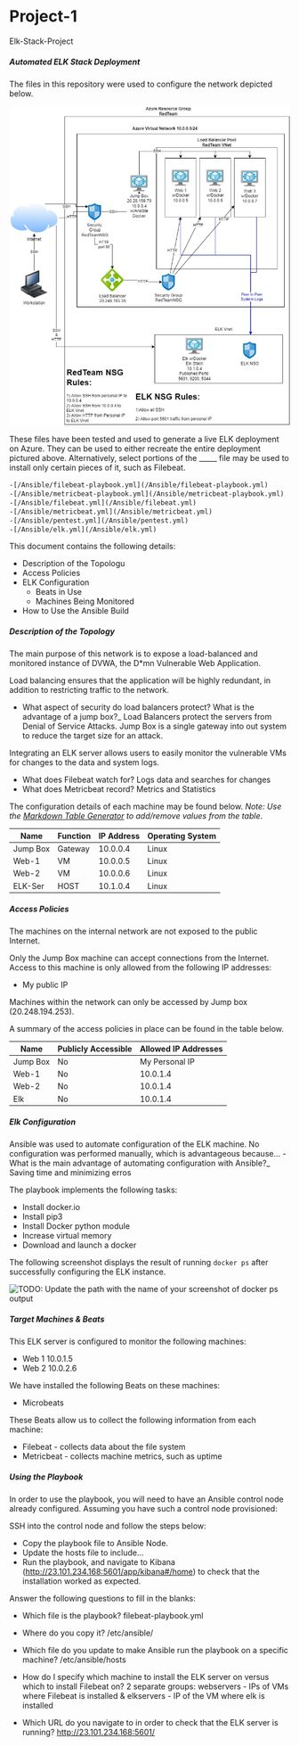 # Project-1
Elk-Stack-Project
##### Automated ELK Stack Deployment #####

The files in this repository were used to configure the network depicted below.

![alt text](Diagrams/System%20Diagram.jpg "Network Diagrams")

These files have been tested and used to generate a live ELK deployment on Azure. They can be used to either recreate the entire deployment pictured above. Alternatively, select portions of the _____ file may be used to install only certain pieces of it, such as Filebeat.

	-[/Ansible/filebeat-playbook.yml](/Ansible/filebeat-playbook.yml)
	-[/Ansible/metricbeat-playbook.yml](/Ansible/metricbeat-playbook.yml)
	-[/Ansible/filebeat.yml](/Ansible/filebeat.yml)
	-[/Ansible/metricbeat.yml](/Ansible/metricbeat.yml)
	-[/Ansible/pentest.yml](/Ansible/pentest.yml)
	-[/Ansible/elk.yml](/Ansible/elk.yml)

This document contains the following details:
- Description of the Topologu
- Access Policies
- ELK Configuration
  - Beats in Use
  - Machines Being Monitored
- How to Use the Ansible Build


##### Description of the Topology #####

The main purpose of this network is to expose a load-balanced and monitored instance of DVWA, the D*mn Vulnerable Web Application.

Load balancing ensures that the application will be highly redundant, in addition to restricting traffic to the network.
- What aspect of security do load balancers protect? What is the advantage of a jump box?_
	Load Balancers protect the servers from Denial of Service Attacks. Jump Box is a single gateway into out system to reduce the target size for an attack.

Integrating an ELK server allows users to easily monitor the vulnerable VMs for changes to the data and system logs.
- What does Filebeat watch for? Logs data and searches for changes
- What does Metricbeat record? Metrics and Statistics

The configuration details of each machine may be found below.
_Note: Use the [Markdown Table Generator](http://www.tablesgenerator.com/markdown_tables) to add/remove values from the table_.

| Name     | Function | IP Address | Operating System |
|----------|----------|------------|------------------|
| Jump Box | Gateway  | 10.0.0.4   | Linux            |
| Web-1    | VM       | 10.0.0.5   | Linux            |
| Web-2    | VM       | 10.0.0.6   | Linux            |
| ELK-Ser  | HOST     | 10.1.0.4   | Linux            |

##### Access Policies ######

The machines on the internal network are not exposed to the public Internet. 

Only the Jump Box machine can accept connections from the Internet. Access to this machine is only allowed from the following IP addresses:
- My public IP
 
Machines within the network can only be accessed by Jump box (20.248.194.253).


A summary of the access policies in place can be found in the table below.

| Name     | Publicly Accessible | Allowed IP Addresses |
|----------|---------------------|----------------------|
| Jump Box | No                  | My Personal IP       |
| Web-1    | No                  | 10.0.1.4             |
| Web-2    | No                  | 10.0.1.4             |
| Elk      | No                  | 10.0.1.4             |

##### Elk Configuration #####

Ansible was used to automate configuration of the ELK machine. No configuration was performed manually, which is advantageous because...
-What is the main advantage of automating configuration with Ansible?_
Saving time and minimizing erros

The playbook implements the following tasks:
- Install docker.io
- Install pip3
- Install Docker python module
- Increase virtual memory
- Download and launch a docker

The following screenshot displays the result of running `docker ps` after successfully configuring the ELK instance.

![TODO: Update the path with the name of your screenshot of docker ps output](Images/docker_ps_output.png)

##### Target Machines & Beats #####
This ELK server is configured to monitor the following machines:
- Web 1 10.0.1.5
- Web 2 10.0.2.6

We have installed the following Beats on these machines:
- Microbeats

These Beats allow us to collect the following information from each machine:
- Filebeat - collects data about the file system
- Metricbeat - collects machine metrics, such as uptime

##### Using the Playbook #####
In order to use the playbook, you will need to have an Ansible control node already configured. Assuming you have such a control node provisioned: 

SSH into the control node and follow the steps below:
- Copy the playbook file to Ansible Node.
- Update the hosts file to include...
- Run the playbook, and navigate to Kibana (http://23.101.234.168:5601/app/kibana#/home) to check that the installation worked as expected.

Answer the following questions to fill in the blanks:
- Which file is the playbook? filebeat-playbook.yml
	
- Where do you copy it? /etc/ansible/

- Which file do you update to make Ansible run the playbook on a specific machine? /etc/ansible/hosts 

- How do I specify which machine to install the ELK server on versus which to install Filebeat on? 2 separate groups: webservers - IPs of VMs where Filebeat is installed & elkservers - IP of the VM where elk is installed

- Which URL do you navigate to in order to check that the ELK server is running?
	http://23.101.234.168:5601/
